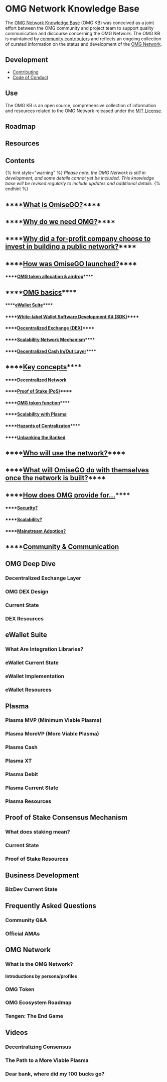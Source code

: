 # OMG Network Knowledge Base

The [OMG Network Knowledge Base](https://kb.buildomg.org) \(OMG KB\) was conceived as a joint effort between the OMG community and project team to support quality communication and discourse concerning the OMG Network. The OMG KB is maintained by [community contributors](https://github.com/buildOMG/kb/issues) and reflects an ongoing collection of curated information on the status and development of the [OMG Network](https://omisego.network/).

## **Development**

* [Contributing](https://github.com/buildOMG/kb/tree/370ca96d49571e3681d67900f6dbc6c448c75feb/CONTRIBUTING.md)
* [Code of Conduct](https://github.com/buildOMG/kb/tree/370ca96d49571e3681d67900f6dbc6c448c75feb/CODE_OF_CONDUCT.md)

## **Use**

The OMG KB is an open source, comprehensive collection of information and resources related to the OMG Network released under the [MIT License](https://github.com/buildOMG/kb/tree/370ca96d49571e3681d67900f6dbc6c448c75feb/LICENSE/README.md).

## **Roadmap**

## **Resources**

## **Contents**

{% hint style="warning" %}
_Please note: the OMG Network is still in development, and some details cannot yet be included. This knowledge base will be revised regularly to include updates and additional details._
{% endhint %}

## \*\*\*\*[**What is OmiseGO?**](https://kb.buildomg.org/omisego-official-guide/what-is-omisego)\*\*\*\*

## \*\*\*\*[**Why do we need OMG?**](https://kb.buildomg.org/omisego-official-guide/why-do-we-need-omg)\*\*\*\*

## \*\*\*\*[**Why did a for-profit company choose to invest in building a public network?**](https://kb.buildomg.org/omisego-official-guide/why-did-a-for-profit-company-choose-to-invest-in-building-a-public-network)\*\*\*\*

## \*\*\*\*[**How was OmiseGO launched?**](https://kb.buildomg.org/omisego-official-guide/how-was-omisego-launched)\*\*\*\*

#### \*\*\*\*[**OMG token allocation & airdrop**](https://kb.buildomg.org/omisego-official-guide/how-was-omisego-launched/omg-token-allocation-and-airdrop)\*\*\*\*

## \*\*\*\*[**OMG basics**](https://kb.buildomg.org/omisego-official-guide/omg-basics)\*\*\*\*

#### \*\*\*\*[**eWallet Suite**](https://kb.buildomg.org/omisego-official-guide/omg-basics/ewallet-suite)\*\*\*\*

#### \*\*\*\*[**White-label Wallet Software Development Kit \(SDK\)**](https://kb.buildomg.org/omisego-official-guide/omg-basics/white-label-wallet-software-development-kit-sdk)\*\*\*\*

#### \*\*\*\*[**Decentralized Exchange \(DEX\)**](https://kb.buildomg.org/omisego-official-guide/omg-basics/decentralized-exchange-dex)\*\*\*\*

#### \*\*\*\*[**Scalability Network Mechanism**](https://kb.buildomg.org/omisego-official-guide/omg-basics/scalability-network-mechanism)\*\*\*\*

#### \*\*\*\*[**Decentralized Cash In/Out Layer**](https://kb.buildomg.org/omisego-official-guide/omg-basics/decentralized-cash-in-out-layer)\*\*\*\*

## \*\*\*\*[**Key concepts**](https://kb.buildomg.org/omisego-official-guide/key-concepts)\*\*\*\*

#### \*\*\*\*[**Decentralized Network**](https://kb.buildomg.org/omisego-official-guide/key-concepts/decentralized-network)

#### \*\*\*\*[**Proof of Stake \(PoS\)**](https://kb.buildomg.org/omisego-official-guide/key-concepts/proof-of-stake-pos)\*\*\*\*

#### \*\*\*\*[**OMG token fu**](https://kb.buildomg.org/omisego-official-guide/key-concepts/omg-token-function)[**nction**](https://kb.buildomg.org/omisego-official-guide/key-concepts/omg-token-function)\*\*\*\*

#### \*\*\*\*[**Scalability with Plasma**](https://kb.buildomg.org/omisego-official-guide/key-concepts/scalability-with-plasma)

#### \*\*\*\*[**Hazards of Centralizat**](https://kb.buildomg.org/omisego-official-guide/key-concepts/hazards-of-centralization)[**on**](https://kb.buildomg.org/omisego-official-guide/key-concepts/hazards-of-centralization)\*\*\*\*

#### \*\*\*\*[**Unbanking the Banked**](https://kb.buildomg.org/omisego-official-guide/key-concepts/unbanking-the-banked)

## \*\*\*\*[**Who will use the network?**](https://kb.buildomg.org/omisego-official-guide/who-will-use-the-network)\*\*\*\*

## \*\*\*\*[**What will OmiseGO do with themselves once the network is built?**](https://kb.buildomg.org/omisego-official-guide/what-will-omisego-do-with-themselves-once-the-network-is-built)\*\*\*\*

## \*\*\*\*[**How does OMG provide for...**](https://kb.buildomg.org/omisego-official-guide/how-does-omg-provide-security-scalability-adoption)\*\*\*\*

#### \*\*\*\*[**Security?**](https://kb.buildomg.org/omisego-official-guide/how-does-omg-provide-security-scalability-adoption/security)

#### \*\*\*\*[**Scalability?**](https://kb.buildomg.org/omisego-official-guide/how-does-omg-provide-security-scalability-adoption/scalability)

#### \*\*\*\*[**Mainstream Adoption?**](https://kb.buildomg.org/omisego-official-guide/how-does-omg-provide-security-scalability-adoption/mainstream-adoption)

## \*\*\*\*[**Community & Communication**](https://kb.buildomg.org/omisego-official-guide/community-and-communication)

## OMG Deep Dive

### Decentralized Exchange Layer

### OMG DEX Design

### Current State

### DEX Resources

## eWallet Suite

### What Are Integration Libraries?

### eWallet Current State

### eWallet Implementation

### eWallet Resources

## Plasma

### Plasma MVP \(Minimum Viable Plasma\)

### Plasma MoreVP \(More Viable Plasma\)

### Plasma Cash

### Plasma XT

### Plasma Debit

### Plasma Current State

### Plasma Resources

## Proof of Stake Consensus Mechanism

### What does staking mean?

### Current State

### Proof of Stake Resources

## Business Development

### BizDev Current State

## Frequently Asked Questions

### Community Q&A

### Official AMAs

## OMG Network

### What is the OMG Network?

#### Introductions by persona/profiles

### OMG Token

### OMG Ecosystem Roadmap

### Tengen: The End Game

## Videos

### Decentralizing Consensus

### The Path to a More Viable Plasma

### Dear bank, where did my 100 bucks go?

